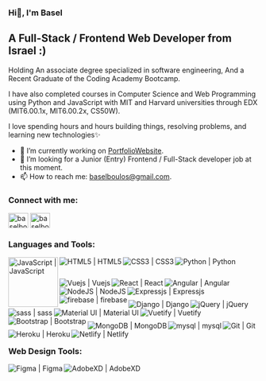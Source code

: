 ### Hi👋, I'm Basel

## A Full-Stack / Frontend Web Developer from Israel :)

Holding An associate degree specialized in software engineering, And a Recent Graduate of the Coding Academy Bootcamp.

I have also completed courses in Computer Science and Web Programming using Python and JavaScript with MIT and Harvard universities through EDX (MIT6.00.1x, MIT6.00.2x, CS50W).

I love spending hours and hours building things, resolving problems, and learning new technologies✨

- 🔭 I’m currently working on [PortfolioWebsite](https://www.baselboulos.com/).
- 🤝 I’m looking for a Junior (Entry) Frontend / Full-Stack developer job at this moment.
- 📫 How to reach me: baselboulos@gmail.com.

### Connect with me:

<a href="https://linkedin.com/in/baselboulos" target="blank"><img align="center" src="https://raw.githubusercontent.com/rahuldkjain/github-profile-readme-generator/master/src/images/icons/Social/linked-in-alt.svg" alt="baselboulos" height="30" width="40" /></a>
<a href="https://instagram.com/baselboulos" target="blank"><img align="center" src="https://raw.githubusercontent.com/rahuldkjain/github-profile-readme-generator/master/src/images/icons/Social/instagram.svg" alt="baselboulos" height="30" width="40" /></a>
<br />

### Languages and Tools:

[<img align="left" width="100px" alt="JavaScript | JavaScript" src="https://img.shields.io/badge/javascript-%23323330.svg?style=for-thebadge&logo=javascript&logoColor=%23F7DF1E"/>](https://www.javascript.com/)

[<img align="left" alt="HTML5 | HTML5" src="https://img.shields.io/badge/html5-%23E34F26.svg?style=for-the-badge&logo=html5&logoColor=white" />](https://en.wikipedia.org/wiki/HTML5)

[<img align="left" alt="CSS3 | CSS3" src="https://img.shields.io/badge/css3-%231572B6.svg?style=for-the-badge&logo=css3&logoColor=white" />](https://en.wikipedia.org/wiki/CSS)

[<img align="left" alt="Python | Python"  src="https://img.shields.io/badge/python-%2314354C.svg?style=for-the-badge&logo=python&logoColor=white" />](https://www.python.org/)

### <br/>

[<img align="left" alt="Vuejs | Vuejs" src="https://img.shields.io/badge/vuejs-%2335495e.svg?style=for-the-badge&logo=vuedotjs&logoColor=%234FC08D" />](https://vuejs.org/)

[<img align="left" alt="React | React"  src="https://img.shields.io/badge/react-%2320232a.svg?style=for-the-badge&logo=react&logoColor=%2361DAFB" />](https://reactjs.org/)

[<img align="left" alt="Angular | Angular" src="https://img.shields.io/badge/angular-%23DD0031.svg?style=for-the-badge&logo=angular&logoColor=white" />](https://angular.io/)

[<img align="left" alt="NodeJS | NodeJS" src="https://img.shields.io/badge/node.js-6DA55F?style=for-the-badge&logo=node.js&logoColor=white" />](https://nodejs.org/en/)

[<img align="left" alt="Expressjs | Expressjs" src="https://img.shields.io/badge/express.js-%23404d59.svg?style=for-the-badge&logo=express&logoColor=%2361DAFB" />](https://expressjs.com/)

[<img align="left" alt="firebase | firebase" src="https://img.shields.io/badge/firebase-%23039BE5.svg?style=for-the-badge&logo=firebase" />](https://firebase.google.com/)

### <br/>

[<img align="left" alt="Django | Django"  src="https://img.shields.io/badge/django-%23092E20.svg?style=for-the-badge&logo=django&logoColor=white" />](https://www.djangoproject.com/)

[<img align="left" alt="jQuery | jQuery"  src="https://img.shields.io/badge/jquery-%230769AD.svg?style=for-the-badge&logo=jquery&logoColor=white" />](https://jquery.com/)

[<img align="left" alt="sass | sass" src="https://img.shields.io/badge/SASS-hotpink.svg?style=for-the-badge&logo=SASS&logoColor=white" />](https://sass-lang.com/)

[<img align="left" alt="Material UI | Material UI" src="https://img.shields.io/badge/materialui-%230081CB.svg?style=for-the-badge&logo=material-ui&logoColor=white" />](https://material-ui.com/)

[<img align="left" alt="Vuetify | Vuetify" src="https://img.shields.io/badge/Vuetify-1867C0?style=for-the-badge&logo=vuetify&logoColor=AEDDFF" />](https://vuetifyjs.com/en/)

[<img align="left" alt="Bootstrap | Bootstrap" src="https://img.shields.io/badge/bootstrap-%23563D7C.svg?style=for-the-badge&logo=bootstrap&logoColor=white" />](https://getbootstrap.com/)

### <br/>

[<img align="left" alt="MongoDB | MongoDB"  src="https://img.shields.io/badge/MongoDB-%234ea94b.svg?style=for-the-badge&logo=mongodb&logoColor=white" />](https://www.mongodb.com/)

[<img align="left" alt="mysql | mysql"  src="https://img.shields.io/badge/mysql-%2300f.svg?style=for-the-badge&logo=mysql&logoColor=white" />](https://www.mysql.com/)

[<img align="left" alt="Git | Git" src="https://img.shields.io/badge/git-%23F05033.svg?style=for-the-badge&logo=git&logoColor=white" />](https://git-scm.com/)

[<img align="left" alt="Heroku | Heroku" src="https://img.shields.io/badge/heroku-%23430098.svg?style=for-the-badge&logo=heroku&logoColor=white" />](https://www.heroku.com/)

[<img align="left" alt="Netlify | Netlify" src="https://img.shields.io/badge/netlify-%23000000.svg?style=for-the-badge&logo=netlify&logoColor=#00C7B7" />](https://www.netlify.com/)

### <br/>

### Web Design Tools:

[<img align="left" alt="Figma | Figma" src="https://img.shields.io/badge/figma-%23F24E1E.svg?style=for-the-badge&logo=figma&logoColor=white" />](https://www.figma.com/)

[<img align="left" alt="AdobeXD | AdobeXD" src="https://img.shields.io/badge/Adobe%20XD-470137?style=for-the-badge&logo=Adobe%20XD&logoColor=#FF61F6" />](https://www.adobe.com/il_en/products/xd/learn/get-started.html)

